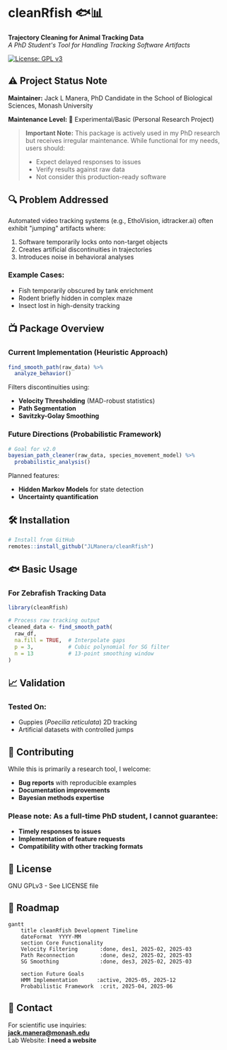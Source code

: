 # cleanRfish 🐟📊  
**Trajectory Cleaning for Animal Tracking Data**  
*A PhD Student's Tool for Handling Tracking Software Artifacts*

[![License: GPL v3](https://img.shields.io/badge/License-GPLv3-blue.svg)](https://www.gnu.org/licenses/gpl-3.0)

## ⚠️ Project Status Note
**Maintainer:** Jack L Manera, PhD Candidate in the School of Biological Sciences, Monash University 

**Maintenance Level:** 🐣 Experimental/Basic (Personal Research Project)  

> **Important Note:** This package is actively used in my PhD research but receives irregular maintenance. While functional for my needs, users should:
> - Expect delayed responses to issues
> - Verify results against raw data
> - Not consider this production-ready software

## 🔍 Problem Addressed
Automated video tracking systems (e.g., EthoVision, idtracker.ai) often exhibit "jumping" artifacts where:
1. Software temporarily locks onto non-target objects
2. Creates artificial discontinuities in trajectories
3. Introduces noise in behavioral analyses

### **Example Cases:**
- Fish temporarily obscured by tank enrichment
- Rodent briefly hidden in complex maze
- Insect lost in high-density tracking

## 📺 Package Overview
### **Current Implementation (Heuristic Approach)**
```r
find_smooth_path(raw_data) %>%
  analyze_behavior()
```
Filters discontinuities using:
- **Velocity Thresholding** (MAD-robust statistics)
- **Path Segmentation**
- **Savitzky-Golay Smoothing**

### **Future Directions (Probabilistic Framework)**
```r
# Goal for v2.0
bayesian_path_cleaner(raw_data, species_movement_model) %>%
  probabilistic_analysis()
```
Planned features:
- **Hidden Markov Models** for state detection
- **Uncertainty quantification**

## 🛠️ Installation
```r
# Install from GitHub
remotes::install_github("JLManera/cleanRfish")
```

## 🐟 Basic Usage
### **For Zebrafish Tracking Data**
```r
library(cleanRfish)

# Process raw tracking output
cleaned_data <- find_smooth_path(
  raw_df,
  na.fill = TRUE,  # Interpolate gaps
  p = 3,           # Cubic polynomial for SG filter
  n = 13           # 13-point smoothing window
)
```

## 📈 Validation
### **Tested On:**
- Guppies (*Poecilia reticulata*) 2D tracking
- Artificial datasets with controlled jumps

## 🌱 Contributing
While this is primarily a research tool, I welcome:
- **Bug reports** with reproducible examples
- **Documentation improvements**
- **Bayesian methods expertise**

### **Please note:** As a full-time PhD student, I cannot guarantee:
- **Timely responses to issues**
- **Implementation of feature requests**
- **Compatibility with other tracking formats**

## 📝 License
GNU GPLv3 - See LICENSE file

## 📍 Roadmap
```mermaid
gantt
    title cleanRfish Development Timeline
    dateFormat  YYYY-MM
    section Core Functionality
    Velocity Filtering       :done, des1, 2025-02, 2025-03
    Path Reconnection        :done, des2, 2025-02, 2025-03
    SG Smoothing             :done, des3, 2025-02, 2025-03
    
    section Future Goals
    HMM Implementation      :active, 2025-05, 2025-12
    Probabilistic Framework  :crit, 2025-04, 2025-06
```

## 📨 Contact
For scientific use inquiries:  
**jack.manera@monash.edu**  
Lab Website: **I need a website**  


